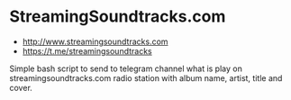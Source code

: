 # StreamingSoundtracks.com
 - http://www.streamingsoundtracks.com
 - https://t.me/streamingsoundtracks

Simple bash script to send to telegram channel what is play on streamingsoundtracks.com radio station with album name, artist, title and cover.
